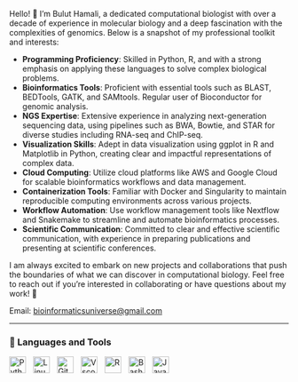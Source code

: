 Hello! 👋 I’m Bulut Hamali, a dedicated computational biologist with over a decade of experience in molecular biology and a deep fascination with the complexities of genomics. Below is a snapshot of my professional toolkit and interests:

- **Programming Proficiency**: Skilled in Python, R, and with a strong emphasis on applying these languages to solve complex biological problems.
- **Bioinformatics Tools**: Proficient with essential tools such as BLAST, BEDTools, GATK, and SAMtools. Regular user of Bioconductor for genomic analysis.
- **NGS Expertise**: Extensive experience in analyzing next-generation sequencing data, using pipelines such as BWA, Bowtie, and STAR for diverse studies including RNA-seq and ChIP-seq.
- **Visualization Skills**: Adept in data visualization using ggplot in R and Matplotlib in Python, creating clear and impactful representations of complex data.
- **Cloud Computing**: Utilize cloud platforms like AWS and Google Cloud for scalable bioinformatics workflows and data management.
- **Containerization Tools**: Familiar with Docker and Singularity to maintain reproducible computing environments across various projects.
- **Workflow Automation**: Use workflow management tools like Nextflow and Snakemake to streamline and automate bioinformatics processes.
- **Scientific Communication**: Committed to clear and effective scientific communication, with experience in preparing publications and presenting at scientific conferences.

I am always excited to embark on new projects and collaborations that push the boundaries of what we can discover in computational biology. Feel free to reach out if you’re interested in collaborating or have questions about my work! 🚀

Email: bioinformaticsuniverse@gmail.com

---

### 🧰 Languages and Tools

<img align="left" alt="Python" width="30px" style="padding-right:10px;" src="https://cdn.jsdelivr.net/gh/devicons/devicon/icons/python/python-plain.svg" />
<img align="left" alt="Linux" width="30px" style="padding-right:10px;" src="https://cdn.jsdelivr.net/gh/devicons/devicon/icons/linux/linux-original.svg" />
<img align="left" alt="Git" width="30px" style="padding-right:10px;" src="https://cdn.jsdelivr.net/gh/devicons/devicon/icons/git/git-original.svg" />
<img align="left" alt="Vscode" width="30px" style="padding-right:10px;" src="https://cdn.jsdelivr.net/gh/devicons/devicon/icons/vscode/vscode-original.svg"/>
<img align="left" alt="R" width="30px" style="padding-right:10px;" src="https://cdn.jsdelivr.net/gh/devicons/devicon/icons/r/r-original.svg"/>
<img align="left" alt="Bash" width="30px" style="padding-right:10px;" src="https://cdn.jsdelivr.net/gh/devicons/devicon/icons/bash/bash-original.svg" />
<img align="left" alt="JavaScript" width="30px" style="padding-right:10px;" src="https://cdn.jsdelivr.net/gh/devicons/devicon/icons/javascript/javascript-original.svg" />




<br />


[website]: linkedin/com/buluthamali
